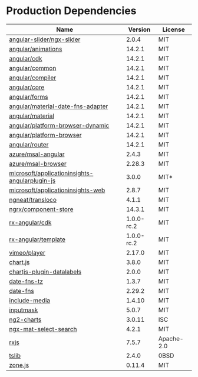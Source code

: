 # Production Dependencies

  | Name | Version | License |
  | ---- | ------- | ------- |
  | [angular-slider/ngx-slider](https://github.com/angular-slider/ngx-slider) | 2.0.4 | MIT |
| [angular/animations](https://github.com/angular/angular) | 14.2.1 | MIT |
| [angular/cdk](https://github.com/angular/components) | 14.2.1 | MIT |
| [angular/common](https://github.com/angular/angular) | 14.2.1 | MIT |
| [angular/compiler](https://github.com/angular/angular) | 14.2.1 | MIT |
| [angular/core](https://github.com/angular/angular) | 14.2.1 | MIT |
| [angular/forms](https://github.com/angular/angular) | 14.2.1 | MIT |
| [angular/material-date-fns-adapter](https://github.com/angular/components) | 14.2.1 | MIT |
| [angular/material](https://github.com/angular/components) | 14.2.1 | MIT |
| [angular/platform-browser-dynamic](https://github.com/angular/angular) | 14.2.1 | MIT |
| [angular/platform-browser](https://github.com/angular/angular) | 14.2.1 | MIT |
| [angular/router](https://github.com/angular/angular) | 14.2.1 | MIT |
| [azure/msal-angular](https://github.com/AzureAD/microsoft-authentication-library-for-js) | 2.4.3 | MIT |
| [azure/msal-browser](https://github.com/AzureAD/microsoft-authentication-library-for-js) | 2.28.3 | MIT |
| [microsoft/applicationinsights-angularplugin-js](undefined) | 3.0.0 | MIT* |
| [microsoft/applicationinsights-web](https://github.com/microsoft/ApplicationInsights-JS) | 2.8.7 | MIT |
| [ngneat/transloco](https://github.com/ngneat/transloco) | 4.1.1 | MIT |
| [ngrx/component-store](https://github.com/ngrx/platform) | 14.3.1 | MIT |
| [rx-angular/cdk](https://github.com/rx-angular/rx-angular) | 1.0.0-rc.2 | MIT |
| [rx-angular/template](https://github.com/rx-angular/rx-angular) | 1.0.0-rc.2 | MIT |
| [vimeo/player](https://github.com/vimeo/player.js) | 2.17.0 | MIT |
| [chart.js](https://github.com/chartjs/Chart.js) | 3.8.0 | MIT |
| [chartjs-plugin-datalabels](https://github.com/chartjs/chartjs-plugin-datalabels) | 2.0.0 | MIT |
| [date-fns-tz](https://github.com/marnusw/date-fns-tz) | 1.3.7 | MIT |
| [date-fns](https://github.com/date-fns/date-fns) | 2.29.2 | MIT |
| [include-media](https://github.com/eduardoboucas/include-media) | 1.4.10 | MIT |
| [inputmask](https://github.com/RobinHerbots/Inputmask) | 5.0.7 | MIT |
| [ng2-charts](https://github.com/valor-software/ng2-charts) | 3.0.11 | ISC |
| [ngx-mat-select-search](https://github.com/bithost-gmbh/ngx-mat-select-search) | 4.2.1 | MIT |
| [rxjs](https://github.com/reactivex/rxjs) | 7.5.7 | Apache-2.0 |
| [tslib](https://github.com/Microsoft/tslib) | 2.4.0 | 0BSD |
| [zone.js](https://github.com/angular/angular) | 0.11.4 | MIT |
